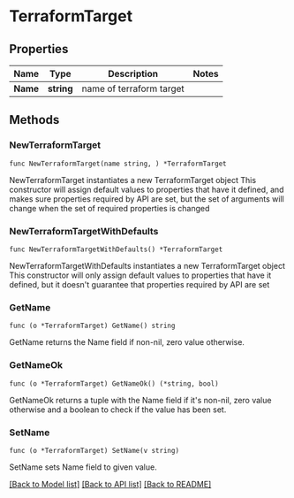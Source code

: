# TerraformTarget

## Properties

Name | Type | Description | Notes
------------ | ------------- | ------------- | -------------
**Name** | **string** | name of terraform target | 

## Methods

### NewTerraformTarget

`func NewTerraformTarget(name string, ) *TerraformTarget`

NewTerraformTarget instantiates a new TerraformTarget object
This constructor will assign default values to properties that have it defined,
and makes sure properties required by API are set, but the set of arguments
will change when the set of required properties is changed

### NewTerraformTargetWithDefaults

`func NewTerraformTargetWithDefaults() *TerraformTarget`

NewTerraformTargetWithDefaults instantiates a new TerraformTarget object
This constructor will only assign default values to properties that have it defined,
but it doesn't guarantee that properties required by API are set

### GetName

`func (o *TerraformTarget) GetName() string`

GetName returns the Name field if non-nil, zero value otherwise.

### GetNameOk

`func (o *TerraformTarget) GetNameOk() (*string, bool)`

GetNameOk returns a tuple with the Name field if it's non-nil, zero value otherwise
and a boolean to check if the value has been set.

### SetName

`func (o *TerraformTarget) SetName(v string)`

SetName sets Name field to given value.



[[Back to Model list]](../README.md#documentation-for-models) [[Back to API list]](../README.md#documentation-for-api-endpoints) [[Back to README]](../README.md)



